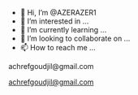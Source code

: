 - 👋 Hi, I’m @AZERAZER1
- 👀 I’m interested in ...
- 🌱 I’m currently learning ...
- 💞️ I’m looking to collaborate on ...
- 📫 How to reach me ...

<!---
AZERAZER1/AZERAZER1 is a ✨ special ✨ repository because its `README.md` (this file) appears on your GitHub profile.
You can click the Preview link to take a look at your changes.
--->achrefgoudjil@gmail.com
achrefgoudjil@gmail.com
